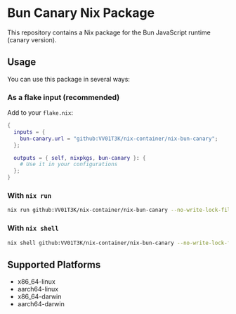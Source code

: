 # Bun Canary Nix Package

This repository contains a Nix package for the Bun JavaScript runtime (canary version).

## Usage

You can use this package in several ways:


### As a flake input (recommended)

Add to your `flake.nix`:

```nix
{
  inputs = {
    bun-canary.url = "github:VV01T3K/nix-container/nix-bun-canary";
  };

  outputs = { self, nixpkgs, bun-canary }: {
    # Use it in your configurations
  };
}
```
### With `nix run`

```bash
nix run github:VV01T3K/nix-container/nix-bun-canary --no-write-lock-file
```

### With `nix shell`

```bash
nix shell github:VV01T3K/nix-container/nix-bun-canary --no-write-lock-file
```

## Supported Platforms

- x86_64-linux
- aarch64-linux
- x86_64-darwin
- aarch64-darwin